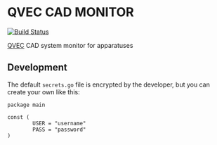 # QVEC CAD MONITOR

[![Build Status](https://secure.travis-ci.org/jbuchbinder/qveccadmonitor.png)](http://travis-ci.org/jbuchbinder/qveccadmonitor)


[QVEC](http://qvec.org) CAD system monitor for apparatuses

## Development

The default `secrets.go` file is encrypted by the developer, but you can create your own like this:

	package main
	
	const (
	        USER = "username"
	        PASS = "password"
	)

